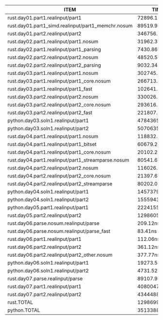 |ITEM                                              |       TIME(ns)|       TIME(µs)|       TIME(ms)|        TIME(s)|
|--------------------------------------------------|---------------|---------------|---------------|---------------|
|rust.day01.part1.realinput/part1                  |     72896.11ns|        72.90µs|         0.07ms|          0.00s|
|rust.day01.part1_simd.realinput/part1_memchr.nosum|     89519.96ns|        89.52µs|         0.09ms|          0.00s|
|rust.day01.part2.realinput/part2                  |    346756.31ns|       346.76µs|         0.35ms|          0.00s|
|rust.day02.part1.realinput/part1.nosum            |     31962.39ns|        31.96µs|         0.03ms|          0.00s|
|rust.day02.part1.realinput/part1_parsing          |      7430.86ns|         7.43µs|         0.01ms|          0.00s|
|rust.day02.part2.realinput/part2.nosum            |     48520.51ns|        48.52µs|         0.05ms|          0.00s|
|rust.day02.part2.realinput/part2_parsing          |      9032.34ns|         9.03µs|         0.01ms|          0.00s|
|rust.day03.part1.realinput/part1.nosum            |    302745.66ns|       302.75µs|         0.30ms|          0.00s|
|rust.day03.part1.realinput/part1_core.nosum       |    266713.08ns|       266.71µs|         0.27ms|          0.00s|
|rust.day03.part1.realinput/part1_fast             |    102641.94ns|       102.64µs|         0.10ms|          0.00s|
|rust.day03.part2.realinput/part2.nosum            |    330026.35ns|       330.03µs|         0.33ms|          0.00s|
|rust.day03.part2.realinput/part2_core.nosum       |    293616.98ns|       293.62µs|         0.29ms|          0.00s|
|rust.day03.part2.realinput/part2_fast             |    221807.52ns|       221.81µs|         0.22ms|          0.00s|
|python.day03.soln1.realinput/part1                |   4784365.16ns|      4784.37µs|         4.78ms|          0.00s|
|python.day03.soln1.realinput/part2                |   5070635.30ns|      5070.64µs|         5.07ms|          0.01s|
|rust.day04.part1.realinput/part1.nosum            |    118832.78ns|       118.83µs|         0.12ms|          0.00s|
|rust.day04.part1.realinput/part1_bitset           |     60679.28ns|        60.68µs|         0.06ms|          0.00s|
|rust.day04.part1.realinput/part1_core.nosum       |     20102.21ns|        20.10µs|         0.02ms|          0.00s|
|rust.day04.part1.realinput/part1_streamparse.nosum|     80541.68ns|        80.54µs|         0.08ms|          0.00s|
|rust.day04.part2.realinput/part2.nosum            |    116026.32ns|       116.03µs|         0.12ms|          0.00s|
|rust.day04.part2.realinput/part2_core.nosum       |     21397.67ns|        21.40µs|         0.02ms|          0.00s|
|rust.day04.part2.realinput/part2_streamparse      |     80202.08ns|        80.20µs|         0.08ms|          0.00s|
|python.day04.soln1.realinput/part1                |   1457379.75ns|      1457.38µs|         1.46ms|          0.00s|
|python.day04.soln1.realinput/part2                |   1555943.55ns|      1555.94µs|         1.56ms|          0.00s|
|python.day05.part1.realinput/part1                |  22241554.30ns|     22241.55µs|        22.24ms|          0.02s|
|rust.day05.part2.realinput/part2                  |129860511656.10ns| 129860511.66µs|    129860.51ms|        129.86s|
|rust.day06.parse.nosum.realinput/parse            |       209.12ns|         0.21µs|         0.00ms|          0.00s|
|rust.day06.parse.nosum.realinput/parse_fast       |        83.41ns|         0.08µs|         0.00ms|          0.00s|
|rust.day06.part1.realinput/part1                  |       112.06ns|         0.11µs|         0.00ms|          0.00s|
|rust.day06.part2.realinput/part2                  |       361.12ns|         0.36µs|         0.00ms|          0.00s|
|rust.day06.part2.realinput/part2_other.nosum      |       377.77ns|         0.38µs|         0.00ms|          0.00s|
|python.day06.soln1.realinput/part1                |     19273.52ns|        19.27µs|         0.02ms|          0.00s|
|python.day06.soln1.realinput/part2                |      4731.52ns|         4.73µs|         0.00ms|          0.00s|
|rust.day07.parse.realinput/parse                  |     89107.92ns|        89.11µs|         0.09ms|          0.00s|
|rust.day07.part1.realinput/part1                  |   4080047.84ns|      4080.05µs|         4.08ms|          0.00s|
|rust.day07.part2.realinput/part2                  |   4344488.54ns|      4344.49µs|         4.34ms|          0.00s|
|rust.TOTAL                                        |129869927220.02ns| 129869927.22µs|    129869.93ms|        129.87s|
|python.TOTAL                                      |  35133883.09ns|     35133.88µs|        35.13ms|          0.04s|
